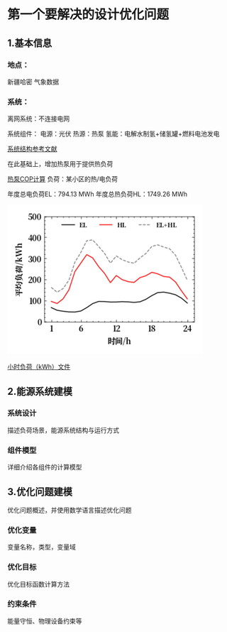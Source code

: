 # 第一个要解决的设计优化问题

## 1.基本信息

### 地点：

新疆哈密
气象数据

### 系统：

离网系统：不连接电网

系统组件：
电源：光伏
热源：热泵
氢能：电解水制氢+储氢罐+燃料电池发电

[系统结构参考文献 ](https://www.wolai.com/6DDLR3UZQMS1M4bK2tctXg)

在此基础上，增加热泵用于提供热负荷

[热泵COP计算](https://www.wolai.com/efiXSi9XbcmhtkPWavNq4r)
负荷：某小区的热/电负荷

年度总电负荷EL：794.13 MWh
年度总热负荷HL：1749.26 MWh

![img](../assets/Optimization/image1.png)

[小时负荷（kWh）文件](../assets/Optimization/weather_Hami.csv)

    

## 2.能源系统建模

### 系统设计

描述负荷场景，能源系统结构与运行方式

### 组件模型

详细介绍各组件的计算模型



## 3.优化问题建模

优化问题概述，并使用数学语言描述优化问题

### 优化变量

变量名称，类型，变量域

### 优化目标

优化目标函数计算方法

### 约束条件

能量守恒、物理设备约束等



